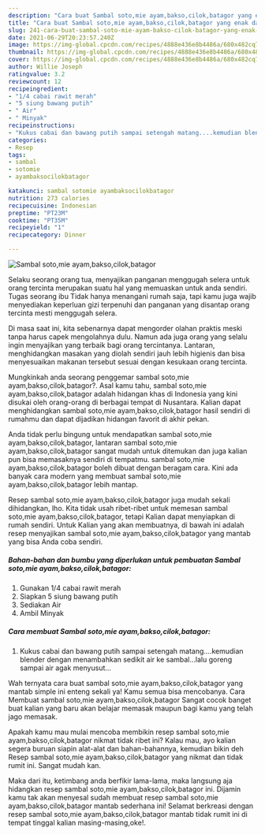 ```yaml
---
description: "Cara buat Sambal soto,mie ayam,bakso,cilok,batagor yang enak dan Mudah Dibuat"
title: "Cara buat Sambal soto,mie ayam,bakso,cilok,batagor yang enak dan Mudah Dibuat"
slug: 241-cara-buat-sambal-soto-mie-ayam-bakso-cilok-batagor-yang-enak-dan-mudah-dibuat
date: 2021-06-29T20:23:57.240Z
image: https://img-global.cpcdn.com/recipes/4888e436e8b4486a/680x482cq70/sambal-sotomie-ayambaksocilokbatagor-foto-resep-utama.jpg
thumbnail: https://img-global.cpcdn.com/recipes/4888e436e8b4486a/680x482cq70/sambal-sotomie-ayambaksocilokbatagor-foto-resep-utama.jpg
cover: https://img-global.cpcdn.com/recipes/4888e436e8b4486a/680x482cq70/sambal-sotomie-ayambaksocilokbatagor-foto-resep-utama.jpg
author: Willie Joseph
ratingvalue: 3.2
reviewcount: 12
recipeingredient:
- "1/4 cabai rawit merah"
- "5 siung bawang putih"
- " Air"
- " Minyak"
recipeinstructions:
- "Kukus cabai dan bawang putih sampai setengah matang....kemudian blender dengan menambahkan sedikit air ke sambal...lalu goreng sampai air agak menyusut..."
categories:
- Resep
tags:
- sambal
- sotomie
- ayambaksocilokbatagor

katakunci: sambal sotomie ayambaksocilokbatagor 
nutrition: 273 calories
recipecuisine: Indonesian
preptime: "PT23M"
cooktime: "PT35M"
recipeyield: "1"
recipecategory: Dinner

---
```



![Sambal soto,mie ayam,bakso,cilok,batagor](https://img-global.cpcdn.com/recipes/4888e436e8b4486a/680x482cq70/sambal-sotomie-ayambaksocilokbatagor-foto-resep-utama.jpg)

Selaku seorang orang tua, menyajikan panganan menggugah selera untuk orang tercinta merupakan suatu hal yang memuaskan untuk anda sendiri. Tugas seorang ibu Tidak hanya menangani rumah saja, tapi kamu juga wajib menyediakan keperluan gizi terpenuhi dan panganan yang disantap orang tercinta mesti menggugah selera.

Di masa  saat ini, kita sebenarnya dapat mengorder olahan praktis meski tanpa harus capek mengolahnya dulu. Namun ada juga orang yang selalu ingin menyajikan yang terbaik bagi orang tercintanya. Lantaran, menghidangkan masakan yang diolah sendiri jauh lebih higienis dan bisa menyesuaikan makanan tersebut sesuai dengan kesukaan orang tercinta. 



Mungkinkah anda seorang penggemar sambal soto,mie ayam,bakso,cilok,batagor?. Asal kamu tahu, sambal soto,mie ayam,bakso,cilok,batagor adalah hidangan khas di Indonesia yang kini disukai oleh orang-orang di berbagai tempat di Nusantara. Kalian dapat menghidangkan sambal soto,mie ayam,bakso,cilok,batagor hasil sendiri di rumahmu dan dapat dijadikan hidangan favorit di akhir pekan.

Anda tidak perlu bingung untuk mendapatkan sambal soto,mie ayam,bakso,cilok,batagor, lantaran sambal soto,mie ayam,bakso,cilok,batagor sangat mudah untuk ditemukan dan juga kalian pun bisa memasaknya sendiri di tempatmu. sambal soto,mie ayam,bakso,cilok,batagor boleh dibuat dengan beragam cara. Kini ada banyak cara modern yang membuat sambal soto,mie ayam,bakso,cilok,batagor lebih mantap.

Resep sambal soto,mie ayam,bakso,cilok,batagor juga mudah sekali dihidangkan, lho. Kita tidak usah ribet-ribet untuk memesan sambal soto,mie ayam,bakso,cilok,batagor, tetapi Kalian dapat menyiapkan di rumah sendiri. Untuk Kalian yang akan membuatnya, di bawah ini adalah resep menyajikan sambal soto,mie ayam,bakso,cilok,batagor yang mantab yang bisa Anda coba sendiri.

<!--inarticleads1-->

##### Bahan-bahan dan bumbu yang diperlukan untuk pembuatan Sambal soto,mie ayam,bakso,cilok,batagor:

1. Gunakan 1/4 cabai rawit merah
1. Siapkan 5 siung bawang putih
1. Sediakan  Air
1. Ambil  Minyak




<!--inarticleads2-->

##### Cara membuat Sambal soto,mie ayam,bakso,cilok,batagor:

1. Kukus cabai dan bawang putih sampai setengah matang....kemudian blender dengan menambahkan sedikit air ke sambal...lalu goreng sampai air agak menyusut...




Wah ternyata cara buat sambal soto,mie ayam,bakso,cilok,batagor yang mantab simple ini enteng sekali ya! Kamu semua bisa mencobanya. Cara Membuat sambal soto,mie ayam,bakso,cilok,batagor Sangat cocok banget buat kalian yang baru akan belajar memasak maupun bagi kamu yang telah jago memasak.

Apakah kamu mau mulai mencoba membikin resep sambal soto,mie ayam,bakso,cilok,batagor nikmat tidak ribet ini? Kalau mau, ayo kalian segera buruan siapin alat-alat dan bahan-bahannya, kemudian bikin deh Resep sambal soto,mie ayam,bakso,cilok,batagor yang nikmat dan tidak rumit ini. Sangat mudah kan. 

Maka dari itu, ketimbang anda berfikir lama-lama, maka langsung aja hidangkan resep sambal soto,mie ayam,bakso,cilok,batagor ini. Dijamin kamu tak akan menyesal sudah membuat resep sambal soto,mie ayam,bakso,cilok,batagor mantab sederhana ini! Selamat berkreasi dengan resep sambal soto,mie ayam,bakso,cilok,batagor mantab tidak rumit ini di tempat tinggal kalian masing-masing,oke!.

